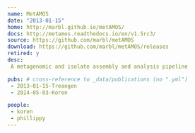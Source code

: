 ```yaml
---
name: MetAMOS
date: "2013-01-15"
home: http://marbl.github.io/metAMOS/
docs: http://metamos.readthedocs.io/en/v1.5rc3/
source: https://github.com/marbl/metAMOS
download: https://github.com/marbl/metAMOS/releases
retired: y
desc:
 A metagenomic and isolate assembly and analysis pipeline

pubs: # cross-reference to _data/publications (no ".yml")
 - 2013-01-15-Treangen
 - 2014-05-03-Koren

people:
 - koren
 - phillippy
---
```

